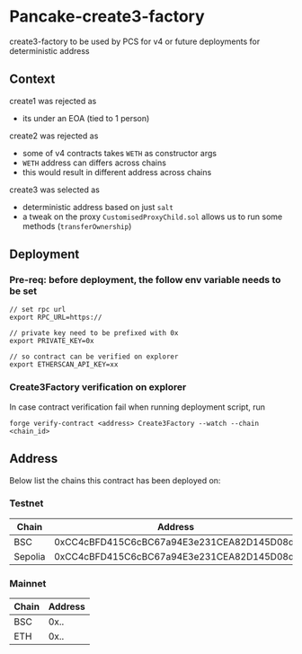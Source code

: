 # Pancake-create3-factory

create3-factory to be used by PCS for v4 or future deployments for deterministic address

## Context

create1 was rejected as 
- its under an EOA (tied to 1 person)

create2 was rejected as
-  some of v4 contracts takes `WETH` as constructor args
- `WETH` address can differs across chains
- this would result in different address across chains 

create3 was selected as
- deterministic address based on just `salt` 
- a tweak on the proxy `CustomisedProxyChild.sol` allows us to run some methods (`transferOwnership`)

## Deployment 

### Pre-req: before deployment, the follow env variable needs to be set
```
// set rpc url
export RPC_URL=https://

// private key need to be prefixed with 0x
export PRIVATE_KEY=0x

// so contract can be verified on explorer
export ETHERSCAN_API_KEY=xx
```

### Create3Factory verification on explorer
In case contract verification fail when running deployment script, run

`forge verify-contract <address> Create3Factory --watch --chain <chain_id>`

## Address

Below list the chains this contract has been deployed on:

### Testnet

| Chain         | Address |
| ------------- | ------------- |
| BSC           | 0xCC4cBFD415C6cBC67a94E3e231CEA82D145D08df  |
| Sepolia       | 0xCC4cBFD415C6cBC67a94E3e231CEA82D145D08df  |

### Mainnet

| Chain         | Address |
| ------------- | ------------- |
| BSC           | 0x..  |
| ETH           | 0x..  |
